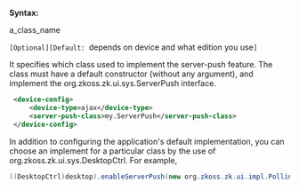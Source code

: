 **Syntax:**

<server-push-class>a_class_name</server-push-class>

`[Optional][Default: `depends on device and what edition you use`]`

It specifies which class used to implement the server-push feature. The
class must have a default constructor (without any argument), and
implement the
<javadoc type="interface">org.zkoss.zk.ui.sys.ServerPush</javadoc>
interface.

``` xml
 <device-config>
     <device-type>ajax</device-type>
     <server-push-class>my.ServerPush</server-push-class>
 </device-config>
```

In addition to configuring the application's default implementation, you
can choose an implement for a particular class by the use of
<javadoc method="enableServerPush(org.zkoss.zk.ui.sys.ServerPush)">org.zkoss.zk.ui.sys.DesktopCtrl</javadoc>.
For example,

``` java
((DesktopCtrl)desktop).enableServerPush(new org.zkoss.zk.ui.impl.PollingServerPush());
```


